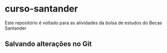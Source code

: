 # curso-santander
Este repositório é voltado para as atividades da bolsa de estudos do Becas Santander

## Salvando alterações no Git
